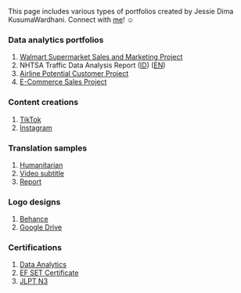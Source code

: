 This page includes various types of portfolios created by Jessie Dima KusumaWardhani. Connect with [me](https://www.linkedin.com/in/jessie-kusumawardhani-6810a714b/)! ☺️

### Data analytics portfolios

   1. [Walmart Supermarket Sales and Marketing Project](https://jessie-kusumawardhani.github.io/Walmart-Supermarket-Project/?raw=true)
   2. NHTSA Traffic Data Analysis Report ([ID](https://jessie-kusumawardhani.github.io/NHTSA-project/)) ([EN](https://jessie-kusumawardhani.github.io/NHTSA-project-EN/))
   3. [Airline Potential Customer Project](https://jessie-kusumawardhani.github.io/Airline-Potential-Customer-Project/)
   4. [E-Commerce Sales Project](https://docs.google.com/spreadsheets/d/1t24t3Yzd9uZdfpWvfTtokrVwjf4WRGl-/edit#gid=1807259487)

### Content creations

   1. [TikTok](https://www.tiktok.com/@naooon.id)
   2. [Instagram](https://www.instagram.com/naooon.id/)

### Translation samples
   1. [Humanitarian](https://drive.google.com/file/d/1WVjrwYfRrbWAFqcviUBGCzRNW1QbE5CY/view?usp=sharing)
   2. [Video subtitle](https://drive.google.com/file/d/1iVecJivHKjWA1i6lD9kKQ-ExxK-PA6qi/view?usp=sharing)
   3. [Report](https://drive.google.com/file/d/1EjEVOyB1kyZdF_2CFXJwLbiDJu_8RnS5/view?usp=sharing)

### Logo designs
   1. [Behance](https://www.behance.net/gallery/159871485/Moon-Light-tea)
   2. [Google Drive](https://drive.google.com/drive/folders/1CqlUn1FZ3qHbjzxVbYDhsXjWEJtZDcs7?usp=sharing)

### Certifications
   1. [Data Analytics](https://drive.google.com/file/d/1Rqe6hWKBrBtBg8SD1lhPrC6rZj4CEkri/view?usp=sharing)
   2. [EF SET Certificate](https://www.efset.org/cert/nv3PUt)
   3. [JLPT N3](https://drive.google.com/file/d/1wTKwmoRu07Mi-ShIyk518i3hSa7Ug-th/view)
